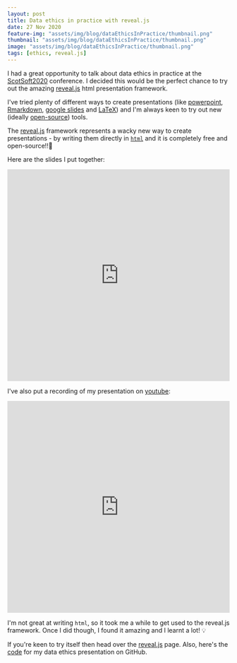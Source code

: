 ```yaml
---
layout: post
title: Data ethics in practice with reveal.js
date: 27 Nov 2020
feature-img: "assets/img/blog/dataEthicsInPractice/thumbnail.png"
thumbnail: "assets/img/blog/dataEthicsInPractice/thumbnail.png"
image: "assets/img/blog/dataEthicsInPractice/thumbnail.png"
tags: [ethics, reveal.js]
---
```


I had a great opportunity to talk about data ethics in practice at the [ScotSoft2020](https://www.scotlandis.com/blog/events/scotsoft-2020/) conference. I decided this would be the perfect chance to try out the amazing [reveal.js](https://revealjs.com/) html presentation framework. 

I've tried plenty of different ways to create presentations (like [powerpoint](https://office.live.com/start/powerpoint.aspx), [Rmarkdown](https://bookdown.org/yihui/rmarkdown/ioslides-presentation.html), [google slides](https://www.google.co.uk/slides/about/) and [LaTeX](https://www.latextemplates.com/cat/presentations)) and I'm always keen to try out new (ideally [open-source](https://opensource.com/resources/what-open-source)) tools.

The [reveal.js](https://revealjs.com/) framework represents a wacky new way to create presentations - by writing them directly in [`html`](https://www.w3schools.com/html/html_intro.asp) and it is completely free and open-source!!🎉

Here are the slides I put together:
<iframe src="https://josephcrispell.github.io/standalone/data-ethics-in-practice/index.html#/" width="100%" height="480" style="border:none;">Browser not compatible.</iframe>

I've also put a recording of my presentation on [youtube](https://www.youtube.com/embed/vcZUtzn3z70):
<iframe width="100%" height="480" src="https://www.youtube.com/embed/vcZUtzn3z70" frameborder="0" allow="accelerometer; autoplay; clipboard-write; encrypted-media; gyroscope; picture-in-picture" allowfullscreen></iframe>

I'm not great at writing `html`, so it took me a while to get used to the reveal.js framework. Once I did though, I found it amazing and I learnt a lot! 💡

If you're keen to try itself then head over the [reveal.js](https://revealjs.com/) page. Also, here's the [code](https://github.com/JosephCrispell/reveal.js/tree/master/data-ethics-in-practice) for my data ethics presentation on GitHub.
